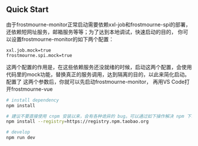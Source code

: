 ## Quick Start

由于frostmourne-monitor正常启动需要依赖xxl-job和frostmourne-spi的部署，还依赖短网址服务，邮箱服务等等；为了达到本地调试，快速启动的目的，
你可以设置frostmourne-monitor的如下两个配置：

```
xxl.job.mock=true
frostmourne.spi.mock=true
```

这两个配置的作用是，在这些依赖服务还没就绪的时候，启动这两个配置，会使用代码里的mock功能，替换真正的服务调用，达到隔离的目的，以此来简化启动。配置了
这两个参数后，你就可以先启动frostmourne-monitor， 再用VS Code打开frostmourne-vue

```bash
# install dependency
npm install

# 建议不要直接使用 cnpm 安装以来，会有各种诡异的 bug。可以通过如下操作解决 npm 下载速度慢的问题
npm install --registry=https://registry.npm.taobao.org

# develop
npm run dev
```


